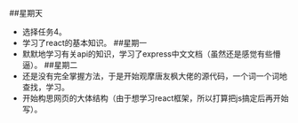 ##星期天
+ 选择任务4。
+ 学习了react的基本知识。
##星期一
+ 默默地学习有关api的知识，学习了express中文文档（虽然还是感觉有些懵逼）。
##星期二
+ 还是没有完全掌握方法，于是开始观摩唐友枫大佬的源代码，一个词一个词地查找，学习。
+ 开始构思网页的大体结构（由于想学习react框架，所以打算把js搞定后再开始写）。
